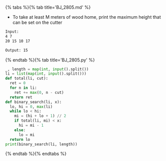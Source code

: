 {% tabs %}{% tab title='BJ_2805.md' %}

* To take at least M meters of wood home, print the maximum height that can be set on the cutter

```txt
Input:
4 7
20 15 10 17

Output: 15
```

{% endtab %}{% tab title='BJ_2805.py' %}

```py
_, length = map(int, input().split())
li = list(map(int, input().split()))
def total(li, cut):
  ret = 0
  for n in li:
    ret += max(0, n - cut)
  return ret
def binary_search(li, x):
  lo, hi = 0, max(li)
  while lo < hi:
    mi = (hi + lo + 1) // 2
    if total(li, mi) < x:
      hi = mi - 1
    else:
      lo = mi
  return lo
print(binary_search(li, length))
```

{% endtab %}{% endtabs %}
